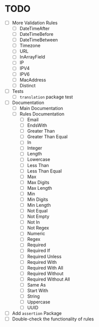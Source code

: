 # TODO

- [ ] More Validation Rules
    - [ ] DateTimeAfter
    - [ ] DateTimeBefore
    - [ ] DateTimeBetween
    - [ ] Timezone
    - [ ] URL
    - [ ] InArrayField
    - [ ] IP
    - [ ] IPV4
    - [ ] IPV6
    - [ ] MacAddress
    - [ ] Distinct
- [ ] Tests
  - [ ] `translation` package test
- [ ] Documentation
    - [ ] Main Documentation
    - [ ] Rules Documentation
      - [ ] Email
      - [ ] EndsWith
      - [ ] Greater Than
      - [ ] Greater Than Equal
      - [ ] In
      - [ ] Integer
      - [ ] Length
      - [ ] Lowercase
      - [ ] Less Than
      - [ ] Less Than Equal
      - [ ] Max
      - [ ] Max Digits
      - [ ] Max Length
      - [ ] Min
      - [ ] Min Digits
      - [ ] Min Length
      - [ ] Not Equal
      - [ ] Not Empty
      - [ ] Not In
      - [ ] Not Regex
      - [ ] Numeric
      - [ ] Regex
      - [ ] Required
      - [ ] Required If
      - [ ] Required Unless
      - [ ] Required With
      - [ ] Required With All
      - [ ] Required Without
      - [ ] Required Without All
      - [ ] Same As
      - [ ] Start With
      - [ ] String
      - [ ] Uppercase
      - [ ] UUID
- [ ] Add `assertion` Package
- [ ] Double-check the functionality of rules
